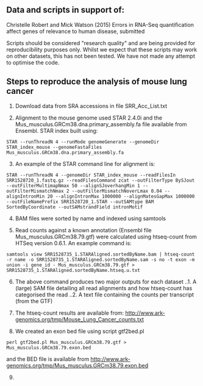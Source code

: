 ## Data and scripts in support of:

Christelle Robert and Mick Watson (2015) Errors in RNA-Seq quantification affect genes of relevance to human disease, submitted

Scripts should be considered "research quality" and are being provided for reproducibility purposes only.  Whilst we expect that these scripts may work on other datasets, this has not been tested.  We have not made any attempt to optimise the code.

## Steps to reproduce the analysis of mouse lung cancer

1. Download data from SRA accessions in file SRR_Acc_List.txt

2. Alignment to the mouse genome used STAR 2.4.0i and the Mus_musculus.GRCm38.dna.primary_assembly.fa file available from Ensembl.  STAR index built using:
```
STAR --runThreadN 4 --runMode genomeGenerate --genomeDir STAR_index_mouse --genomeFastaFiles Mus_musculus.GRCm38.dna.primary_assembly.fa
```
3. An example of the STAR command line for alignment is:
```	
STAR --runThreadN 4 --genomeDir STAR_index_mouse --readFilesIn SRR1528720_1.fastq.gz --readFilesCommand zcat --outFilterType BySJout --outFilterMultimapNmax 50 --alignSJoverhangMin 1 --outFilterMismatchNmax 2 --outFilterMismatchNoverLmax 0.04 --alignIntronMin 20 --alignIntronMax 1000000 --alignMatesGapMax 1000000 --outFileNamePrefix SRR1528720_1.STAR --outSAMtype BAM SortedByCoordinate --outSAMstrandField intronMotif
```
4. BAM files were sorted by name and indexed using samtools

5. Read counts against a known annotation (Ensembl file Mus_musculus.GRCm38.79.gtf) were calculated using htseq-count from HTSeq version 0.6.1.  An example command is:
```
samtools view SRR1528735_1.STARAligned.sortedByName.bam | htseq-count -r name -o SRR1528735_1.STARAligned.sortedByName.sam -s no -t exon -m union -i gene_id - Mus_musculus.GRCm38.79.gtf > SRR1528735_1.STARAligned.sortedByName.htseq.u.txt
```
6. The above command produces two major outputs for each dataset
..1. A (large) SAM file detailing all read alignments and how htseq-count has categorised the read
..2. A text file containing the counts per transcript (from the GTF)

7. The htseq-count results are available from: http://www.ark-genomics.org/tmp/Mouse_Lung_Cancer_counts.txt

8. We created an exon bed file using script gtf2bed.pl
```
perl gtf2bed.pl Mus_musculus.GRCm38.79.gtf > Mus_musculus.GRCm38.79.exon.bed
```
and the BED file is available from http://www.ark-genomics.org/tmp/Mus_musculus.GRCm38.79.exon.bed

9. 
